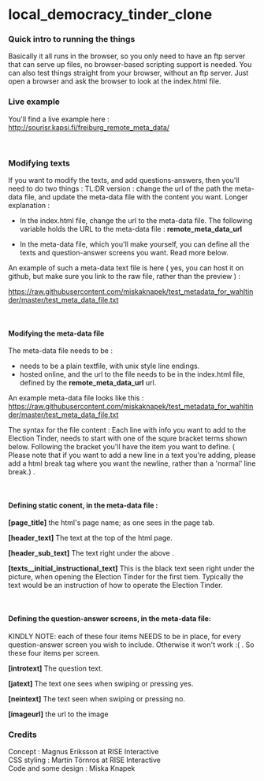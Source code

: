 # local_democracy_tinder_clone


### Quick intro to running the things 
Basically it all runs in the browser, so you only need to have an ftp server that can serve up files, no browser-based scripting support is needed. 
You can also test things straight from your browser, without an ftp server. Just open a browser and ask the browser to look at the index.html file. 


### Live example  
You'll find a live example here : 
http://sourisr.kapsi.fi/freiburg_remote_meta_data/

<br>


### Modifying texts 
If you want to modify the texts, and add questions-answers, then you'll need to do two things : TL:DR version : change the url of the path the meta-data file, and update the meta-data file with the content you want. 
Longer explanation : 

- In the index.html file, change the url to the meta-data file. 
The following variable holds the URL to the meta-data file : **remote_meta_data_url**

- In the meta-data file, which you'll make yourself, you can define all the texts and question-answer screens you want. Read more below.

An example of such a meta-data text file is here ( yes, you can host it on github, but make sure you link to the raw file, rather than the preview ) : 

https://raw.githubusercontent.com/miskaknapek/test_metadata_for_wahltinder/master/test_meta_data_file.txt

<br>

#### Modifying the meta-data file

The meta-data file needs to be : 
- needs to be a plain textfile, with unix style line endings. 
- hosted online, and the url to the file needs to be in the index.html file, defined by the **remote_meta_data_url** url. 

An example meta-data file looks like this : 
https://raw.githubusercontent.com/miskaknapek/test_metadata_for_wahltinder/master/test_meta_data_file.txt


The syntax for the file content :
Each line with info you want to add to the Election Tinder, needs to start with one of the squre bracket terms shown below. Following the bracket you'll have the item you want to define. ( Please note that if you want to add a new line in a text you're adding, please add a html break tag where you want the newline, rather than a 'normal' line break.) .

<br>

#### Defining static conent, in the meta-data file : 

**[page_title]** the html's page name; as one sees in the page tab.

**[header_text]** The text at the top of the html page.

**[header_sub_text]** The text right under the above .

**[texts__initial_instructional_text]** This is the black text seen right under the picture, when opening the Election Tinder for the first tiem. Typically the text would be an instruction of how to operate the Election Tinder.

<br>

#### Defining the question-answer screens, in the meta-data file: 
KINDLY NOTE: each of these four items NEEDS to be in place, for every question-answer screen you wish to include. Otherwise it won't work :( . So these four items per screen. 

**[introtext]** The question text. 

**[jatext]** The text one sees when swiping or pressing yes.

**[neintext]** The text seen when swiping or pressing no.

**[imageurl]** the url to the image 



### Credits 
Concept : Magnus Eriksson at RISE Interactive <br>
CSS styling : Martin Törnros at RISE Interactive <br>
Code and some design : Miska Knapek  
 